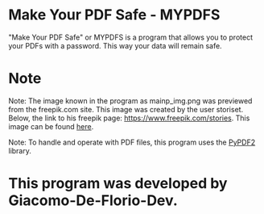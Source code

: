 # Make Your PDF Safe - MYPDFS
"Make Your PDF Safe" or MYPDFS is a program that allows you to protect your PDFs with a password. This way your data will remain safe.




# Note
Note: The image known in the program as mainp_img.png was previewed from the freepik.com site. 
This image was created by the user storiset. Below, the link to his freepik page: https://www.freepik.com/stories.
This image can be found [here](https://www.freepik.com/free-vector/safe-concept-illustration_5464054.htm#query=safe&position=35&from_view=author).

Note: To handle and operate with PDF files, this program uses the [PyPDF2](https://pypi.org/project/PyPDF2/) library.

# This program was developed by Giacomo-De-Florio-Dev.
